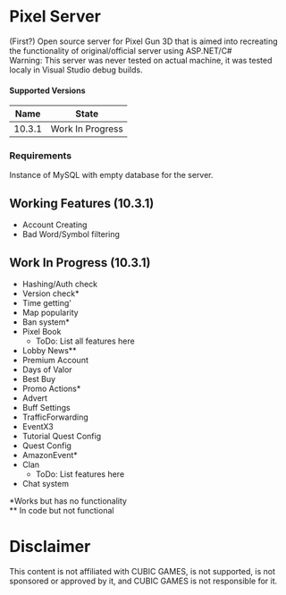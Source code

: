 # Pixel Server
(First?) Open source server for Pixel Gun 3D that is aimed into recreating the functionality of original/official server using ASP.NET/C#  
Warning: This server was never tested on actual machine, it was tested localy in Visual Studio debug builds.
#### Supported Versions
|Name|State|
|----|-----|
|10.3.1|Work In Progress|

### Requirements
Instance of MySQL with empty database for the server.
  
## Working Features (10.3.1)
- Account Creating
- Bad Word/Symbol filtering
  
## Work In Progress (10.3.1)
- Hashing/Auth check
- Version check*
- Time getting'
- Map popularity
- Ban system*
- Pixel Book
  - ToDo: List all features here
- Lobby News**
- Premium Account
- Days of Valor
- Best Buy
- Promo Actions*
- Advert
- Buff Settings
- TrafficForwarding
- EventX3
- Tutorial Quest Config
- Quest Config
- AmazonEvent*
- Clan
  - ToDo: List features here
- Chat system

*Works but has no functionality  
** In code but not functional

# Disclaimer

This content is not affiliated with CUBIC GAMES, is not supported, is not sponsored or approved by it, and CUBIC GAMES is not responsible for it.
